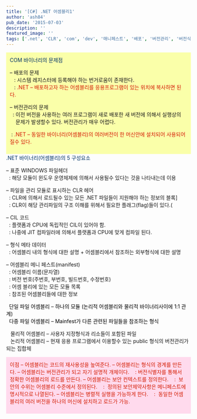 ```yaml
---
title: '[C#] .NET 어셈블리1'
author: 'ash84'
pub_date: '2015-07-03'
description: ''
featured_image: ''
tags: ['.net', 'CLR', 'com', 'dev', '매니페스트', '배포', '버전관리', '버전식별자', '어셈블리']
---
```



<div style="PADDING-RIGHT: 10px; PADDING-LEFT: 10px; PADDING-BOTTOM: 10px; PADDING-TOP: 10px; BACKGROUND-COLOR: #faffa9">  
<font color="#003366">COM 바이너리의 문제점 </font>

– 배포의 문제   
    : 시스템 레지스터에 등록해야 하는 번거로움이 존재한다.   
    : <font color="#d41a01">.NET – 배포하고자 하는 어셈블리를 응용프로그램이 있는 위치에 복사하면 된다.</font>

– 버전관리의 문제   
   : 이전 버전을 사용하는 여러 프로그램이 새로 배포한 새 버전에 의해서 실행상의   
     문제가 발생할수 있다. 버전관리가 매우 어렵다.

 : <font color="#d41a01">.NET – 동일한 바이너리(어셈블리)의 여러버전이 한 머신안에 설치되어 사용되어 질수 있다. </font> 

</div><font color="#003366">.NET 바이너리(어셈블리)의 5 구성요소 </font>

– 표준 WINDOWS 파일헤더  
   : 해당 모듈이 윈도우 운영체제에 의해서 사용될수 있다는 것을 나타내는데 이용

– 파일을 관리 모듈로 표시하는 CLR 헤어   
   : CLR에 의해서 로드될수 있는 모든 .NET 파일들이 지원해야 하는 정보의 블록]  
   : CLR이 해당 관리파일의 구조 이해를 위해서 필요한 플래그(flag)들이 있다.(

– CIL 코드  
   : 플랫폼과 CPU에 독립적인 CIL이 있어야 함.   
   : 나중에 JIT 컴파일러에 의해서 플랫폼과 CPU에 맞게 컴파일 된다.

– 형식 메타 데이터   
   : 어셈블리 내의 형식에 대한 설명 + 어셈블리에서 참조하는 외부형식에 대한 설명

– 어셈블리 메니 페스트(manifest)  
   : 어셈블리 이름(문자열)  
   : 버전 번호(주번호, 부번호, 빌드번호, 수정번호)  
   : 어셈 블리에 있는 모든 모듈 목록  
   : 참조된 어셈블리들에 대한 정보

<font color="#000000">  단일 파일 어셈블리 – 하나의 모듈 (논리적 어셈블리와 물리적 바이너리사이에 1:1 관계)  
   다중 파일 어셈블리 – Mainfest가 다른 관련된 파일들을 참조하는 형식</font>

   물리적 어셈블리 – 사용자 지정형식과 리소들이 포함된 파일  
    논리적 어셈블리 – 현재 응용 프로그램에서 이용할수 있는 public 형식의 버전관리가 되는 집합체

<div style="PADDING-RIGHT: 10px; PADDING-LEFT: 10px; PADDING-BOTTOM: 10px; PADDING-TOP: 10px; BACKGROUND-COLOR: #ffdaed"><font color="#d41a01">이점  
 – 어셈블리는 코드의 재사용성을 높여준다.   
 – 어셈블리는 형식의 경계를 만든다.   
 – 어셈블리는 버전관리가 되고 자기 설명적 개체이다.   
    : 버전식별자를 통해서 정확한 어셈블리의 로드를 만든다.   
 – 어셈블리는 보안 컨텍스트를 정의한다.  
    :  보안의 수위는 어셈블리 수준에서 정의된다.   
    :  정의된 보안제약사항은 메니페스트에 명시적으로 나열된다. – 어셈블리는 병렬적 실행을 가능하게 한다.   
    :  동일한 어셈블리의 여러 버전을 하나의 머신에 설치하고 로드가 가능.

</font></div>

